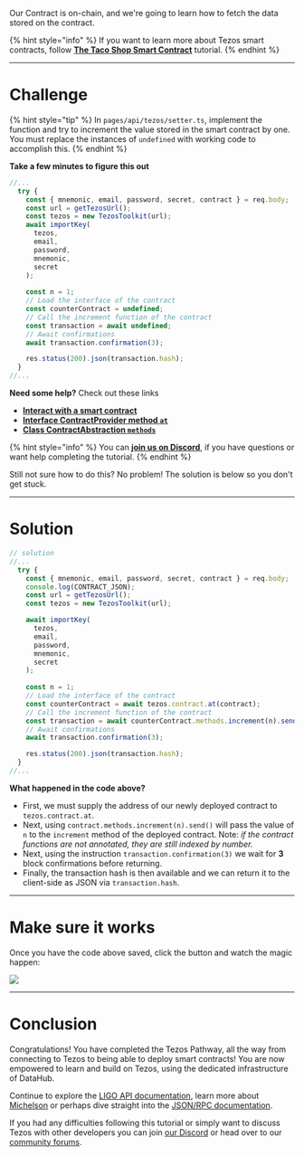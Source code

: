 Our Contract is on-chain, and we're going to learn how to fetch the data stored on the contract. 

{% hint style="info" %}
If you want to learn more about Tezos smart contracts, follow [**The Taco Shop Smart Contract**](https://ligolang.org/docs/tutorials/get-started/tezos-taco-shop-smart-contract) tutorial.
{% endhint %}

------------------------

# Challenge

{% hint style="tip" %}
In `pages/api/tezos/setter.ts`, implement the function and try to increment the value stored in the smart contract by one. You must replace the instances of `undefined` with working code to accomplish this.
{% endhint %}

**Take a few minutes to figure this out**

```typescript
//...
  try {
    const { mnemonic, email, password, secret, contract } = req.body;
    const url = getTezosUrl();
    const tezos = new TezosToolkit(url);
    await importKey(
      tezos,
      email,
      password,
      mnemonic,
      secret
    );
    
    const n = 1;
    // Load the interface of the contract
    const counterContract = undefined;
    // Call the increment function of the contract
    const transaction = await undefined;
    // Await confirmations
    await transaction.confirmation(3);

    res.status(200).json(transaction.hash);
  }
//...
```

**Need some help?** Check out these links
* [**Interact with a smart contract**](https://tezostaquito.io/docs/quick_start/#interact-with-a-smart-contract)  
* [**Interface ContractProvider method `at`**](https://tezostaquito.io/typedoc/interfaces/_taquito_taquito.contractprovider.html#at) 
* [**Class ContractAbstraction `methods`**](https://tezostaquito.io/typedoc/classes/_taquito_taquito.contractabstraction.html#methods) 

{% hint style="info" %}
You can [**join us on Discord**](https://figment.io/devchat), if you have questions or want help completing the tutorial.
{% endhint %}

Still not sure how to do this? No problem! The solution is below so you don't get stuck.

------------------------

# Solution

```typescript
// solution
//...
  try {
    const { mnemonic, email, password, secret, contract } = req.body;
    console.log(CONTRACT_JSON);
    const url = getTezosUrl();
    const tezos = new TezosToolkit(url);

    await importKey(
      tezos,
      email,
      password,
      mnemonic,
      secret
    );
    
    const n = 1;
    // Load the interface of the contract
    const counterContract = await tezos.contract.at(contract);
    // Call the increment function of the contract
    const transaction = await counterContract.methods.increment(n).send();
    // Await confirmations
    await transaction.confirmation(3);

    res.status(200).json(transaction.hash);
  }
//...
```

**What happened in the code above?**

* First, we must supply the address of our newly deployed contract to `tezos.contract.at`.
* Next, using `contract.methods.increment(n).send()` will pass the value of `n` to the `increment` method of the deployed contract. Note: _if the contract functions are not annotated, they are still indexed by number._ 
* Next, using the instruction `transaction.confirmation(3)` we wait for **3** block confirmations before returning.
* Finally, the transaction hash is then available and we can return it to the client-side as JSON via `transaction.hash`.

------------------------

# Make sure it works

Once you have the code above saved, click the button and watch the magic happen:

![](../../../.gitbook/assets/pathways/tezos/tezos-setter.gif)

-----------------------------

# Conclusion

Congratulations! You have completed the Tezos Pathway, all the way from connecting to Tezos to being able to deploy smart contracts! You are now empowered to learn and build on Tezos, using the dedicated infrastructure of DataHub.

Continue to explore the [LIGO API documentation](https://ligolang.org/docs/api/cheat-sheet), learn more about [Michelson](https://tezos.gitlab.io/michelson-reference/) or perhaps dive straight into the [JSON/RPC documentation](https://tezos.gitlab.io/developer/rpc.html). 

If you had any difficulties following this tutorial or simply want to discuss Tezos with other developers you can join [our Discord](https://figment.io/devchat) or head over to our [community forums](https://community.figment.io).
